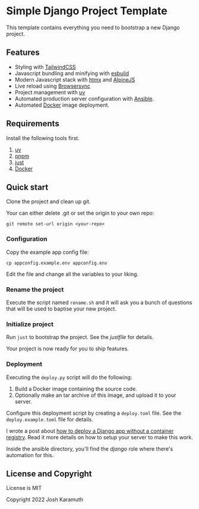 # Simple Django Project Template

This template contains everything you need to bootstrap a new Django project.

## Features

- Styling with [TailwindCSS](https://tailwindcss.com)
- Javascript bundling and minifying with [esbuild](https://esbuild.github.io/)
- Modern Javascript stack with [htmx](https://htmx.org) and [AlpineJS](https://alpinejs.dev/)
- Live reload using [Browsersync](https://browsersync.io/)
- Project management with [uv](https://docs.astral.sh/uv/)
- Automated production server configuration with [Ansible](https://docs.ansible.com/).
- Automated [Docker](https://www.docker.com/) image deployment.

## Requirements

Install the following tools first.

1. [uv](https://astral.sh)
2. [pnpm](https://pnpm.io/)
3. [just](https://just.systems/man/en/introduction.html)
4. [Docker](https://www.docker.com/)

## Quick start

Clone the project and clean up git.

Your can either delete .git or set the origin to your own repo:

```shell
git remote set-url origin <your-repo>
```

### Configuration

Copy the example app config file:

```shell
cp appconfig.example.env appconfig.env
```

Edit the file and change all the variables to your liking.

### Rename the project

Execute the script named `rename.sh` and it will ask you a bunch of
questions that will be used to baptise your new project.

### Initialize project

Run `just` to bootstrap the project. See the _justfile_ for details.

Your project is now ready for you to ship features.

### Deployment

Executing the `deploy.py` script will do the following:

1. Build a Docker image containing the source code.
2. Optionally make an tar archive of this image, and upload it to your server.

Configure this deployment script by creating a `deploy.toml` file. See the `deploy.example.toml` file for details.

I wrote a post about [how to deploy a Django app without a container
registry](https://joshkaramuth.com/blog/deploy-container-no-registry/). Read it more details on how to setup your server to make this work.

Inside the ansible directory, you'll find the _django_ role where there's automation for this.

## License and Copyright

License is MIT

Copyright 2022 Josh Karamuth
